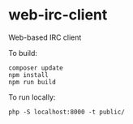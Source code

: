 # web-irc-client
Web-based IRC client

To build:
```
composer update
npm install
npm run build
```

To run locally:
```
php -S localhost:8000 -t public/
```
